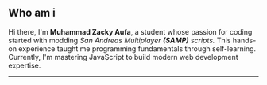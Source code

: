 ## Who am i

Hi there, I'm <b>Muhammad Zacky Aufa</b>, a student whose passion for coding started with modding <i>San Andreas Multiplayer <b>(SAMP)</b> scripts.</i> This hands-on experience taught me programming fundamentals through self-learning. Currently, I'm mastering JavaScript to build modern web development expertise.

___